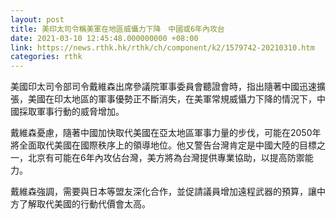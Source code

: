 ```yaml
---
layout: post
title: 美印太司令稱美軍在地區威懾力下降　中國或6年內攻台
date: 2021-03-10 12:45:48.000000000 +08:00
link: https://news.rthk.hk/rthk/ch/component/k2/1579742-20210310.htm
categories: rthk
---
```


美國印太司令部司令戴維森出席參議院軍事委員會聽證會時，指出隨著中國迅速擴張，美國在印太地區的軍事優勢正不斷消失，在美軍常規威懾力下降的情況下，中國採取軍事行動的威脅增加。

戴維森憂慮，隨著中國加快取代美國在亞太地區軍事力量的步伐，可能在2050年將全面取代美國在國際秩序上的領導地位。他又警告台灣肯定是中國大陸的目標之一，北京有可能在6年內攻佔台灣，美方將為台灣提供專業協助，以提高防禦能力。

戴維森強調，需要與日本等盟友深化合作，並促請議員增加遠程武器的預算，讓中方了解取代美國的行動代價會太高。

